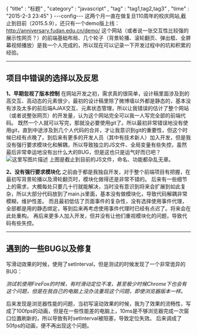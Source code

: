 
  {
    "title" : "标题" ,
    "category" : "javascript" , 
    "tag" : "tag1,tag2,tag3" , 
    "time" : "2015-2-3 23:45" 
  }
---config---
这两个月一直在做复旦110周年的校庆网站,截止到目前（2015.5.9），还只有一个demo版上线：
http://anniversary.fudan.edu.cn/demo/
这个网站（或者说一张交互性比较强的展示性网页？）的前端基础布局、几个轮子（背景轮播、滚轮翻页、弹出框、全屏幕视频播放）是我一个人完成的，所以现在可以记录一下开发过程中的坑和积累的经验。

----------
## 项目中错误的选择以及反思 ##

**1、早期忽视了版本控制**
在网站开发之初，需求真的很简单，设计稿里面涉及到的高交互、高动态的元素很少，最初的设计稿里除了微博墙以外都是静态的，基本没有涉及太多的前后端AJAX交互、元素状态管理，所以让我错误的估计了整个网站（或者说整张网页）的开发量，认为这个网站完全可以我一人写完全部的前端代码。
既然一个人就可以写完，那就没必要使用git了。所以最初非常错误地没有使用git，直到中途涉及到几个人代码的合并，才让我意识到git的重要性，但这个时候已经有点晚了。到后来有更多的开发人员（其中有技术新人）加入开发，但是我没有强行要求模块化和解耦，所以导致独立的JS文件、全局变量有些失控，虽然最后非常幸运地没有出什么大的BUG，但是这也只是运气好而已吧？
![这里写图片描述](http://img.blog.csdn.net/20150509232001728)
上图是截止到目前的JS文件，命名、功能都杂乱无章。

**2、没有强行要求模块化**
之前由于都是我独自开发，对于整个前端项目有把握，在最初写背景轮播以及滑轮翻页时，模块化做得还是非常不错的。
后来有一些细节上的需求，大概每处只要几十行就能解决，当时没有意识到将来会扩展到如此复杂，所以大部分代码放到了main.js里面，基本没有做模块化，导致代码解耦非常模糊，维护性差。
而且最初低估了页面事件的复杂性，没有选择使用事件代理，全部都是用的静态绑定，等到后来再考虑使用事件代理时已经有点迟了。将来会在此处重构。
再后来更多人加入开发，但并没有让他们重视模块化的问题，导致代码有些失控。


----------
## 遇到的一些BUG以及修复 ##
写滑动效果的时候，使用了setInterval，但是测试的时候发现了一个非常诡异的BUG：

*测试机使用FireFox的时候，有时滑动定位不准，甚至极少时候Chrome下也会有这个问题，但是在我自己的电脑上没办法重现这个问题，即使浏览器版本一样。*

后来发现是浏览器性能的问题，当初写滚动效果的时候，我为了效果的流畅性，写成了100fps的动画，但是在一些性能差的电脑上，10ms是不够浏览器完成一次窗口位置刷新的，所以导致有时setInterval被阻塞，导致定位失效。
后来调成了50fps的动画，便不再出现这个问题。




